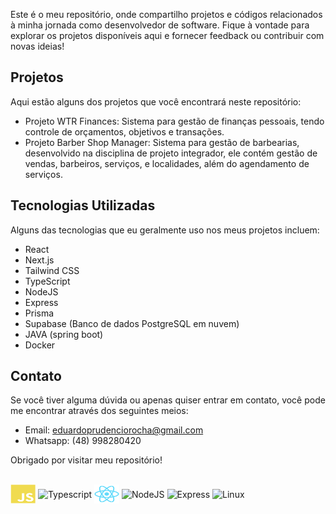 Este é o meu repositório, onde compartilho projetos e códigos relacionados à minha jornada como desenvolvedor de software. Fique à vontade para explorar os projetos disponíveis aqui e fornecer feedback ou contribuir com novas ideias!

## Projetos
Aqui estão alguns dos projetos que você encontrará neste repositório:

- Projeto WTR Finances: 
  Sistema para gestão de finanças pessoais, tendo controle de orçamentos, objetivos e transações.
- Projeto Barber Shop Manager:
  Sistema para gestão de barbearias, desenvolvido na disciplina de projeto integrador,
  ele contém gestão de vendas, barbeiros, serviços, e localidades, além do agendamento de serviços.

## Tecnologias Utilizadas
Alguns das tecnologias que eu geralmente uso nos meus projetos incluem:

- React
- Next.js
- Tailwind CSS
- TypeScript
- NodeJS
- Express
- Prisma
- Supabase (Banco de dados PostgreSQL em nuvem)
- JAVA (spring boot)
- Docker

## Contato
Se você tiver alguma dúvida ou apenas quiser entrar em contato, você pode me encontrar através dos seguintes meios:

- Email: eduardoprudenciorocha@gmail.com
- Whatsapp: (48) 998280420
  
Obrigado por visitar meu repositório!


<div style="display: inline_block"><br>
  <img align="center" alt="Js" height="30" width="40" src="https://raw.githubusercontent.com/devicons/devicon/master/icons/javascript/javascript-plain.svg">
  <img align="center" alt="Typescript" height="30" width="40" src="https://cdn.jsdelivr.net/gh/devicons/devicon/icons/typescript/typescript-original.svg" /> 
  <img align="center" alt="React" height="30" width="40" src="https://raw.githubusercontent.com/devicons/devicon/master/icons/react/react-original.svg">
  <img align="center" alt="NodeJS" height="30" width="40" src="https://cdn.jsdelivr.net/gh/devicons/devicon/icons/nodejs/nodejs-original.svg" />
  <img align="center" alt="Express" height="30" width="40" src="https://cdn.jsdelivr.net/gh/devicons/devicon/icons/express/express-original.svg" />
  <img align="center" alt="Linux" height="30" width="40" src="https://cdn.jsdelivr.net/gh/devicons/devicon/icons/linux/linux-original.svg" />       
</div>
 
 
